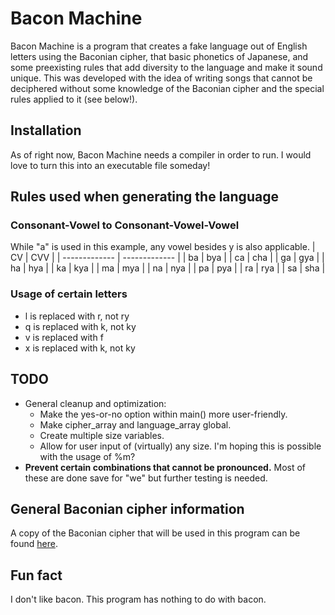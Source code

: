 # Bacon Machine
Bacon Machine is a program that creates a fake language out of English letters using the Baconian cipher, that basic phonetics of Japanese, and some preexisting rules that add diversity to the language and make it sound unique. This was developed with the idea of writing songs that cannot be deciphered without some knowledge of the Baconian cipher and the special rules applied to it (see below!).

## Installation
As of right now, Bacon Machine needs a compiler in order to run. I would love to turn this into an executable file someday!

## Rules used when generating the language
### Consonant-Vowel to Consonant-Vowel-Vowel
While "a" is used in this example, any vowel besides y is also applicable.
| CV  | CVV |
| ------------- | ------------- |
| ba  | bya  |
| ca | cha |
| ga | gya |
| ha  | hya  |
| ka | kya |
| ma | mya |
| na | nya |
| pa | pya |
| ra | rya |
| sa | sha |

### Usage of certain letters
- l is replaced with r, not ry
- q is replaced with k, not ky
- v is replaced with f
- x is replaced with k, not ky

## TODO
- General cleanup and optimization:
  - Make the yes-or-no option within main() more user-friendly.
  - Make cipher_array and language_array global.
  - Create multiple size variables.
  - Allow for user input of (virtually) any size. I'm hoping this is possible with the usage of %m?
- **Prevent certain combinations that cannot be pronounced.** Most of these are done save for "we" but further testing is needed.

## General Baconian cipher information
A copy of the Baconian cipher that will be used in this program can be found [here](https://www.cryptogram.org/downloads/aca.info/ciphers/Baconian.pdf).

## Fun fact
I don't like bacon. This program has nothing to do with bacon.
